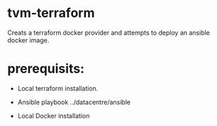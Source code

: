 # tvm-terraform

Creats a terraform docker provider and attempts to deploy an ansible docker image.


# prerequisits:

- Local terraform installation.

- Ansible playbook ../datacentre/ansible

- Local Docker installation
